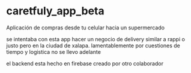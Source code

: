 # caretfuly_app_beta
Aplicación de compras desde tu celular hacia un supermercado

se intentaba con esta app hacer un negocio de delivery similar a rappi o justo pero en la ciudad de xalapa.
lamentablemente por cuestiones de tiempo y logistica no se llevo adelante

el backend esta hecho en firebase creado por otro colaborador
